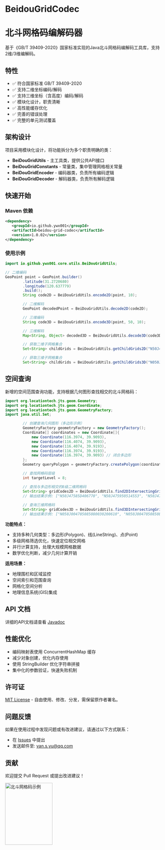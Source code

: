 # BeidouGridCodec
# 北斗网格码编解码器

基于《GB/T 39409-2020》国家标准实现的Java北斗网格码编解码工具库，支持2维/3维编解码。

## 特性

- ✅ 符合国家标准 GB/T 39409-2020
- ✅ 支持二维坐标编码/解码
- ✅ 支持三维坐标（含高度）编码/解码  
- ✅ 模块化设计，职责清晰
- ✅ 高性能缓存优化
- ✅ 完善的错误处理
- ✅ 完整的单元测试覆盖

## 架构设计

项目采用模块化设计，将功能拆分为多个职责明确的类：

- **BeiDouGridUtils** - 主工具类，提供公共API接口
- **BeiDouGridConstants** - 常量类，集中管理网格相关常量
- **BeiDouGridEncoder** - 编码器类，负责所有编码逻辑
- **BeiDouGridDecoder** - 解码器类，负责所有解码逻辑

## 快速开始

### Maven 依赖

```xml
<dependency>
   <groupId>io.github.ywx001</groupId>
   <artifactId>beidou-grid-codec</artifactId>
   <version>1.0.02</version>
</dependency>
```

### 使用示例

```java
import io.github.ywx001.core.utils.BeiDouGridUtils;

// 二维编码
GeoPoint point = GeoPoint.builder()
        .latitude(31.2720680)
        .longitude(120.637779)
        .build();
        String code2D = BeiDouGridUtils.encode2D(point, 10);

        // 二维解码  
        GeoPoint decodedPoint = BeiDouGridUtils.decode2D(code2D);

        // 三维编码
        String code3D = BeiDouGridUtils.encode3D(point, 50, 10);

        // 三维解码
        Map<String, Object> decoded3D = BeiDouGridUtils.decode3D(code3D);

        // 获取二维子网格集合
        Set<String> childGrids = BeiDouGridUtils.getChildGrids2D("N50J475");

        // 获取三维子网格集合
        Set<String> childGrids = BeiDouGridUtils.getChildGrids3D("N050J0047050");
```

## 空间查询

新增的空间范围查询功能，支持根据几何图形查找相交的北斗网格码：

```java
import org.locationtech.jts.geom.Geometry;
import org.locationtech.jts.geom.Coordinate;
import org.locationtech.jts.geom.GeometryFactory;
import java.util.Set;

        // 创建查询几何图形（多边形示例）
        GeometryFactory geometryFactory = new GeometryFactory();
        Coordinate[] coordinates = new Coordinate[]{
            new Coordinate(116.3974, 39.9093),
            new Coordinate(116.4074, 39.9093), 
            new Coordinate(116.4074, 39.9193),
            new Coordinate(116.3974, 39.9193),
            new Coordinate(116.3974, 39.9093) // 闭合多边形
        };
        Geometry queryPolygon = geometryFactory.createPolygon(coordinates);

        // 查找网格码层级
        int targetLevel = 8;

        // 查找与多边形相交的8级二维网格码
        Set<String> gridCodes2D = BeiDouGridUtils.find2DIntersectingGridCodes(queryPolygon, targetLevel);
        // 输出结果示例: ["N50J47585D406770", "N50J475950514553", "N50J475950334665"]
        
        // 查询三维网格码
        Set<String> gridCodes3D = BeiDouGridUtils.find3DIntersectingGridCodes(queryPolygon, targetLevel, 0, 100);
        // 输出结果示例: ["N050J004705085080030200610", "N050J0047050850B5010550350", "N050J004705085072000130710"]
```

**功能特点：**
- 支持多种几何类型：多边形(Polygon)、线(LineString)、点(Point)
- 多级网格筛选优化，快速定位相交网格
- 并行计算支持，处理大规模网格数据
- 数学优化判断，减少几何计算开销

**适用场景：**
- 地理围栏和区域监控
- 空间索引和范围查询  
- 网格化空间分析
- 地理信息系统(GIS)集成

## API 文档

详细的API文档请查看 [Javadoc](target/apidocs/index.html)

## 性能优化

- 编码映射表使用 ConcurrentHashMap 缓存
- 减少对象创建，优化内存使用
- 使用 StringBuilder 优化字符串拼接
- 集中化的参数验证，快速失败机制

## 许可证

[MIT License](LICENSE) - 自由使用、修改、分发，需保留原作者署名。

## 问题反馈

如果在使用过程中发现问题或有改进建议，请通过以下方式联系：

- 在 [Issues](https://github.com/ywx001/BeidouGridCodec/issues) 中提出
- 发送邮件至: van.s.yu@qq.com

## 贡献

欢迎提交 Pull Request 或提出改进建议！

<img width="154" height="202" alt="北斗网格码示例" src="https://github.com/user-attachments/assets/6e33e114-fc50-467a-95c3-9837e2079084" />
